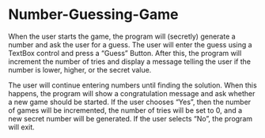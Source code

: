 # Number-Guessing-Game

When the user starts the game, the program will (secretly) generate a number and ask the user for a
guess. The user will enter the guess using a TextBox control and press a “Guess” Button. After this, the
program will increment the number of tries and display a message telling the user if the number is
lower, higher, or the secret value.

The user will continue entering numbers until finding the solution. When this happens, the program
will show a congratulation message and ask whether a new game should be started. If the user chooses
“Yes”, then the number of games will be incremented, the number of tries will be set to 0, and a new
secret number will be generated. If the user selects “No”, the program will exit.
